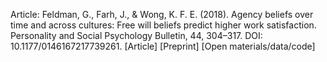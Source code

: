 Article: Feldman, G., Farh, J., & Wong, K. F. E. (2018). Agency beliefs over time and across cultures: Free will beliefs predict higher work satisfaction. Personality and Social Psychology Bulletin, 44, 304–317. DOI: 10.1177/0146167217739261. [Article] [Preprint] [Open materials/data/code]
